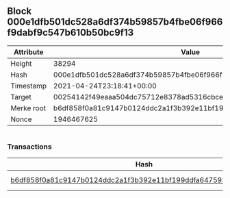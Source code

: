 ## Block 000e1dfb501dc528a6df374b59857b4fbe06f966f9dabf9c547b610b50bc9f13

Attribute | Value
--- | ---
Height | 38294
Hash | 000e1dfb501dc528a6df374b59857b4fbe06f966f9dabf9c547b610b50bc9f13
Timestamp | 2021-04-24T23:18:41+00:00
Target | 00254142f49eaaa504dc75712e8378ad5316cbcead634704b3734b6271167cc4
Merke root | b6df858f0a81c9147b0124ddc2a1f3b392e11bf199ddfa647593a42939eeb6b8
Nonce | 1946467625

```

```

### Transactions

Hash | Amount
--- | ---
[b6df858f0a81c9147b0124ddc2a1f3b392e11bf199ddfa647593a42939eeb6b8](b6df858f0a81c9147b0124ddc2a1f3b392e11bf199ddfa647593a42939eeb6b8.md) | 10.00000000 SKEPTI 
